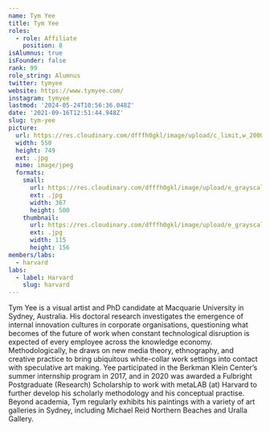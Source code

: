 ```yaml
---
name: Tym Yee
title: Tym Yee
roles:
  - role: Affiliate
    position: 8
isAlumnus: true
isFounder: false
rank: 99
role_string: Alumnus
twitter: tymyee
website: https://www.tymyee.com/
instagram: tymyee
lastmod: '2024-05-24T10:56:36.048Z'
date: '2021-09-16T12:51:44.948Z'
slug: tym-yee
picture:
  url: https://res.cloudinary.com/dfffh0gkl/image/upload/c_limit,w_2000,h_2000/e_grayscale/v1636564950/tym_40c2500456.jpg
  width: 550
  height: 749
  ext: .jpg
  mime: image/jpeg
  formats:
    small:
      url: https://res.cloudinary.com/dfffh0gkl/image/upload/e_grayscale/v1636564951/small_tym_40c2500456.jpg
      ext: .jpg
      width: 367
      height: 500
    thumbnail:
      url: https://res.cloudinary.com/dfffh0gkl/image/upload/e_grayscale/v1636564950/thumbnail_tym_40c2500456.jpg
      ext: .jpg
      width: 115
      height: 156
members/labs:
  - harvard
labs:
  - label: Harvard
    slug: harvard
---
```

Tym Yee is a visual artist and PhD candidate at Macquarie University in Sydney, Australia. His doctoral research investigates the emergence of internal innovation cultures in corporate organisations, questioning what becomes of the future of work when constant technological disruption is expected of every employee across the knowledge economy. Methodologically, he draws on new media theory, ethnography, and creative practice to bring ubiquitous white-collar work settings into contact with speculative art making. Yee participated in the Berkman Klein Center’s summer internship program in 2017, and in 2020 was awarded a Fulbright Postgraduate (Research) Scholarship to work with metaLAB (at) Harvard to further develop his scholarly methodology and his conceptual practise. Beyond academia, Tym regularly exhibits his paintings with a variety of art galleries in Sydney, including Michael Reid Northern Beaches and Uralla Gallery.